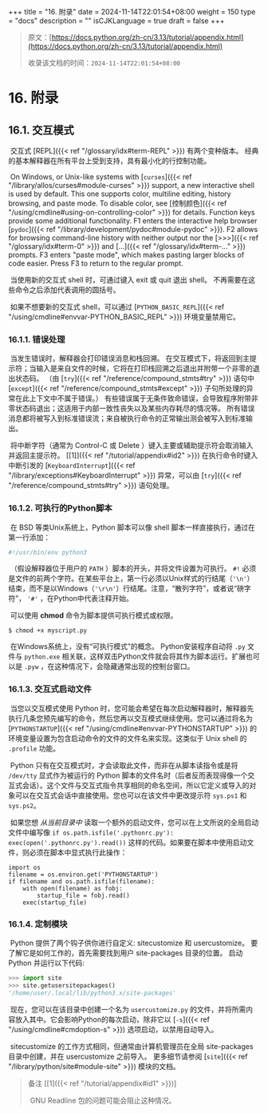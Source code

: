 +++
title = "16. 附录"
date = 2024-11-14T22:01:54+08:00
weight = 150
type = "docs"
description = ""
isCJKLanguage = true
draft = false
+++

> 原文：[https://docs.python.org/zh-cn/3.13/tutorial/appendix.html](https://docs.python.org/zh-cn/3.13/tutorial/appendix.html)
>
> 收录该文档的时间：`2024-11-14T22:01:54+08:00`

# 16. 附录



## 16.1. 交互模式

​	交互式 [REPL]({{< ref "/glossary/idx#term-REPL" >}}) 有两个变种版本。 经典的基本解释器在所有平台上受到支持，具有最小化的行控制功能。

​	On Windows, or Unix-like systems with [`curses`]({{< ref "/library/allos/curses#module-curses" >}}) support, a new interactive shell is used by default. This one supports color, multiline editing, history browsing, and paste mode. To disable color, see [控制颜色]({{< ref "/using/cmdline#using-on-controlling-color" >}}) for details. Function keys provide some additional functionality. F1 enters the interactive help browser [`pydoc`]({{< ref "/library/development/pydoc#module-pydoc" >}}). F2 allows for browsing command-line history with neither output nor the [>>>]({{< ref "/glossary/idx#term-0" >}}) and [...]({{< ref "/glossary/idx#term-..." >}}) prompts. F3 enters "paste mode", which makes pasting larger blocks of code easier. Press F3 to return to the regular prompt.

​	当使用新的交互式 shell 时，可通过键入 exit 或 quit 退出 shell。 不再需要在这些命令之后添加代表调用的圆括号。

​	如果不想要新的交互式 shell，可以通过 [`PYTHON_BASIC_REPL`]({{< ref "/using/cmdline#envvar-PYTHON_BASIC_REPL" >}}) 环境变量禁用它。



### 16.1.1. 错误处理

​	当发生错误时，解释器会打印错误消息和栈回溯。 在交互模式下，将返回到主提示符；当输入是来自文件的时候，它将在打印栈回溯之后退出并附带一个非零的退出状态码。 （由 [`try`]({{< ref "/reference/compound_stmts#try" >}}) 语句中 [`except`]({{< ref "/reference/compound_stmts#except" >}}) 子句所处理的异常在此上下文中不属于错误。） 有些错误属于无条件致命错误，会导致程序附带非零状态码退出；这适用于内部一致性丧失以及某些内存耗尽的情况等。 所有错误消息都将被写入到标准错误流；来自被执行命令的正常输出测会被写入到标准输出。

​	将中断字符（通常为 Control-C 或 Delete ）键入主要或辅助提示符会取消输入并返回主提示符。 [[1\]]({{< ref "/tutorial/appendix#id2" >}}) 在执行命令时键入中断引发的 [`KeyboardInterrupt`]({{< ref "/library/exceptions#KeyboardInterrupt" >}}) 异常，可以由 [`try`]({{< ref "/reference/compound_stmts#try" >}}) 语句处理。



### 16.1.2. 可执行的Python脚本

​	在 BSD 等类Unix系统上，Python 脚本可以像 shell 脚本一样直接执行，通过在第一行添加：

``` sh
#!/usr/bin/env python3
```

​	（假设解释器位于用户的 `PATH` ）脚本的开头，并将文件设置为可执行。 `#!` 必须是文件的前两个字符。在某些平台上，第一行必须以Unix样式的行结尾（`'\n'`）结束，而不是以Windows（`'\r\n'`）行结尾。注意，“散列字符”，或者说“磅字符”， `'#'` ，在Python中代表注释开始。

​	可以使用 **chmod** 命令为脚本提供可执行模式或权限。

```
$ chmod +x myscript.py
```

​	在Windows系统上，没有“可执行模式”的概念。 Python安装程序自动将 `.py` 文件与 `python.exe` 相关联，这样双击Python文件就会将其作为脚本运行。扩展也可以是 `.pyw` ，在这种情况下，会隐藏通常出现的控制台窗口。



### 16.1.3. 交互式启动文件

​	当您以交互模式使用 Python 时，您可能会希望在每次启动解释器时，解释器先执行几条您预先编写的命令，然后您再以交互模式继续使用。您可以通过将名为 [`PYTHONSTARTUP`]({{< ref "/using/cmdline#envvar-PYTHONSTARTUP" >}}) 的环境变量设置为包含启动命令的文件的文件名来实现。这类似于 Unix shell 的 `.profile` 功能。

​	Python 只有在交互模式时，才会读取此文件，而非在从脚本读指令或是将 `/dev/tty` 显式作为被运行的 Python 脚本的文件名时（后者反而表现得像一个交互式会话）。这个文件与交互式指令共享相同的命名空间，所以它定义或导入的对象可以在交互式会话中直接使用。您也可以在该文件中更改提示符 `sys.ps1` 和 `sys.ps2`。

​	如果您想 *从当前目录中* 读取一个额外的启动文件，您可以在上文所说的全局启动文件中编写像 `if os.path.isfile('.pythonrc.py'): exec(open('.pythonrc.py').read())` 这样的代码。如果要在脚本中使用启动文件，则必须在脚本中显式执行此操作：

```
import os
filename = os.environ.get('PYTHONSTARTUP')
if filename and os.path.isfile(filename):
    with open(filename) as fobj:
        startup_file = fobj.read()
    exec(startup_file)
```



### 16.1.4. 定制模块

​	Python 提供了两个钩子供你进行自定义: sitecustomize 和 usercustomize。 要了解它是如何工作的，首先需要找到用户 site-packages 目录的位置。 启动 Python 并运行以下代码:



``` python
>>> import site
>>> site.getusersitepackages()
'/home/user/.local/lib/python3.x/site-packages'
```

​	现在，您可以在该目录中创建一个名为 `usercustomize.py` 的文件，并将所需内容放入其中。它会影响Python的每次启动，除非它以 [`-s`]({{< ref "/using/cmdline#cmdoption-s" >}}) 选项启动，以禁用自动导入。

​	sitecustomize 的工作方式相同，但通常由计算机管理员在全局 site-packages 目录中创建，并在 usercustomize 之前导入。 更多细节请参阅 [`site`]({{< ref "/library/python/site#module-site" >}}) 模块的文档。

> 备注
> [[1]({{< ref "/tutorial/appendix#id1" >}})]
>
> ​	GNU Readline 包的问题可能会阻止这种情况。
